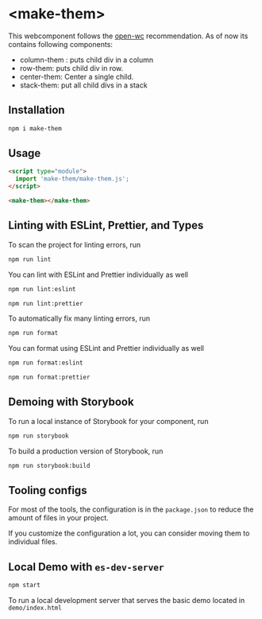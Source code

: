 # \<make-them>

This webcomponent follows the [open-wc](https://github.com/open-wc/open-wc) recommendation.
As of now its contains following components:

* column-them : puts child div in a column
* row-them: puts child div in row.
* center-them: Center a single child.
* stack-them: put all child divs in a stack

## Installation
```bash
npm i make-them
```

## Usage
```html
<script type="module">
  import 'make-them/make-them.js';
</script>

<make-them></make-them>
```

## Linting with ESLint, Prettier, and Types
To scan the project for linting errors, run
```bash
npm run lint
```

You can lint with ESLint and Prettier individually as well
```bash
npm run lint:eslint
```
```bash
npm run lint:prettier
```

To automatically fix many linting errors, run
```bash
npm run format
```

You can format using ESLint and Prettier individually as well
```bash
npm run format:eslint
```
```bash
npm run format:prettier
```

## Demoing with Storybook
To run a local instance of Storybook for your component, run
```bash
npm run storybook
```

To build a production version of Storybook, run
```bash
npm run storybook:build
```


## Tooling configs

For most of the tools, the configuration is in the `package.json` to reduce the amount of files in your project.

If you customize the configuration a lot, you can consider moving them to individual files.

## Local Demo with `es-dev-server`
```bash
npm start
```
To run a local development server that serves the basic demo located in `demo/index.html`
